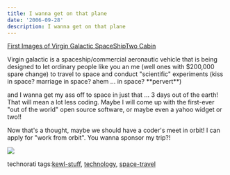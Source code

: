 ```yaml
---
title: I wanna get on that plane
date: '2006-09-28'
description: I wanna get on that plane
---
```


[First Images of Virgin Galactic SpaceShipTwo Cabin][0]

Virgin galactic is a spaceship/commercial aeronautic vehicle that is being designed to let ordinary people like you an me (well ones with $200,000 spare change) to travel to space and conduct "scientific" experiments (kiss in space? marriage in space? ahem ... in space? \*\*pervert\*\*)

and I wanna get my ass off to space in just that ... 3 days out of the earth! That will mean a lot less coding. Maybe I will come up with the first-ever "out of the world" open source software, or maybe even a yahoo widget or two!!

Now that's a thought, maybe we should have a coder's meet in orbit! I can apply for "work from orbit". You wanna sponsor my trip?!

[][1]

[![](/images/full?i=NaOM4O)][2]

technorati tags:[kewl-stuff][3], [technology][4], [space-travel][5]


[0]: http://www.gizmodo.com/gadgets/gadgets/first-images-of-virgin-galactic-spaceshiptwo-cabin-203802.php
[1]: http://www.gizmodo.com/images/resources/2006/09/Comparison_DNA%20of%20FLIGHT.jpg
[2]: http://feeds.gawker.com/%7Ea/gizmodo/full?a=NaOM4O
[3]: http://technorati.com/tag/kewl-stuff
[4]: http://technorati.com/tag/technology
[5]: http://technorati.com/tag/space-travel
